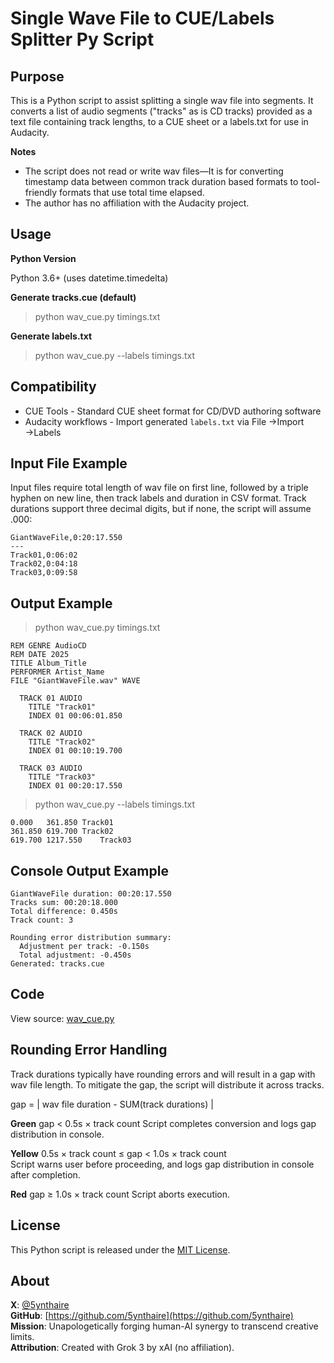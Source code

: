 # Single Wave File to CUE/Labels Splitter Py Script

## Purpose

This is a Python script to assist splitting a single wav file into segments. It converts a list of audio segments ("tracks" as is CD tracks) provided as a text file containing track lengths, to a CUE sheet or a labels.txt for use in Audacity.

**Notes**
- The script does not read or write wav files—It is for converting timestamp data between common track duration based formats to tool-friendly formats that use total time elapsed.
- The author has no affiliation with the Audacity project.

## Usage

**Python Version**

Python 3.6+ (uses datetime.timedelta)

**Generate tracks.cue (default)**
>python wav_cue.py timings.txt

**Generate labels.txt**
>python wav_cue.py --labels timings.txt

## Compatibility

- CUE Tools - Standard CUE sheet format for CD/DVD authoring software
- Audacity workflows - Import generated `labels.txt` via File →Import →Labels

## Input File Example

Input files require total length of wav file on first line, followed by a triple hyphen on new line, then track labels and duration in CSV format. Track durations support three decimal digits, but if none, the script will assume .000:

```
GiantWaveFile,0:20:17.550
---
Track01,0:06:02
Track02,0:04:18
Track03,0:09:58
```
## Output Example

>python wav_cue.py timings.txt

```
REM GENRE AudioCD
REM DATE 2025
TITLE Album_Title
PERFORMER Artist_Name
FILE "GiantWaveFile.wav" WAVE

  TRACK 01 AUDIO
    TITLE "Track01"
    INDEX 01 00:06:01.850

  TRACK 02 AUDIO
    TITLE "Track02"
    INDEX 01 00:10:19.700

  TRACK 03 AUDIO
    TITLE "Track03"
    INDEX 01 00:20:17.550
```

>python wav_cue.py --labels timings.txt

```
0.000	361.850	Track01
361.850	619.700	Track02
619.700	1217.550	Track03
```

## Console Output Example

```
GiantWaveFile duration: 00:20:17.550
Tracks sum: 00:20:18.000
Total difference: 0.450s
Track count: 3

Rounding error distribution summary:
  Adjustment per track: -0.150s
  Total adjustment: -0.450s
Generated: tracks.cue
```

## Code

View source: [wav_cue.py](wav_cue.py)

## Rounding Error Handling

Track durations typically have rounding errors and will result in a gap with wav file length. To mitigate the gap, the script will distribute it across tracks.

gap = | wav file duration - SUM(track durations) |

**Green**
gap < 0.5s × track count
Script completes conversion and logs gap distribution in console.

**Yellow**
0.5s × track count ≤ gap < 1.0s × track count  
Script warns user before proceeding, and logs gap distribution in console after completion.

**Red**
gap ≥ 1.0s × track count
Script aborts execution.

## License

This Python script is released under the [MIT License](LICENSE).

## About

**X**: [@5ynthaire](https://x.com/5ynthaire)  
**GitHub**: [https://github.com/5ynthaire](https://github.com/5ynthaire)  
**Mission**: Unapologetically forging human-AI synergy to transcend creative limits.  
**Attribution**: Created with Grok 3 by xAI (no affiliation).

